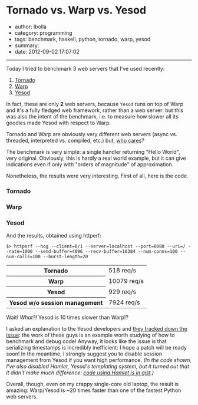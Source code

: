 # Tornado vs. Warp vs. Yesod

- author: lbolla
- category: programming
- tags: benchmark, haskell, python, tornado, warp, yesod
- summary: 
- date: 2012-09-02 17:07:02

----------------

Today I tried to benchmark 3 web servers that I've used recently: 

  1. [Tornado][1]
  2. [Warp][2]
  3. [Yesod][3]

In fact, these are only **2** web servers, because `Yesod` runs on top of Warp
and it's a fully fledged web framework, rather than a web server: but this was
also the intent of the benchmark, i.e. to measure how slower all its goodies
made Yesod with respect to Warp.

Tornado and Warp are obviously very different
web servers (async vs. threaded, interpreted vs. compiled, etc.) but, [who
cares][4]?

The benchmark is very simple: a single handler returning "Hello
World", very original. Obviously, this is hardly a real world example, but it
can give indications even if only with "orders of magnitude" of approximation.

Nonetheless, the results were very interesting. First of all, here is the code.

### Tornado

<script src="https://gist.github.com/3567006.js?file=tornadoweb.py"></script>

### Warp

<script src="https://gist.github.com/3567006.js?file=warp.hs"></script>

### Yesod

<script src="https://gist.github.com/3567006.js?file=yesod"></script>

And the results, obtained using httperf:

    $> httperf --hog --client=0/1 --server=localhost --port=8080 --uri=/ --rate=1000 --send-buffer=4096 --recv-buffer=16384 --num-conns=100 --num-calls=100 --burst-length=20

<table>
<tr>
<th>Tornado</th>
<td>518 req/s</td>
</tr>
<tr>
<th>Warp</th>
<td>10079 req/s</td>
</tr>
<tr>
<th>Yesod</th>
<td>929 req/s</td>
</tr>
<tr>
<th>Yesod w/o session management</th>
<td>7924 req/s</td>
</tr>
</table>

Wait! _What?!_ Yesod is 10 times slower than Warp!?

I asked an explanation to the Yesod developers and [they tracked down the
issue][5]: the work of these guys is an example worth studying of how to
benchmark and debug code! Anyway, it looks like the issue is that serializing
timestamps is incredibly inefficient: I hope a patch will be ready soon! In the
meantime, I strongly suggest you to disable session management from Yesod if
you want high performance. _(In the code shown, I've also disabled Hamlet,
Yesod's templating system, but it turned out that it didn't make much
difference: [code using Hamlet is in gist][6].)_

Overall, though, even on my crappy single-core old laptop, the result is
amazing: Warp/Yesod is ~20 times faster than one of the fastest Python web
servers.

   [1]: http://www.tornadoweb.org/ (Tornado)
   [2]: http://hackage.haskell.org/package/warp/ (Warp)
   [3]: http://www.yesodweb.com/ (Yesod)
   [4]: http://ziutek.github.com/web_bench/
   [5]: https://github.com/yesodweb/yesod/issues/415
   [6]: https://gist.github.com/3567006/76f6245c21adc5576f201bcf83437269e8f56d93
